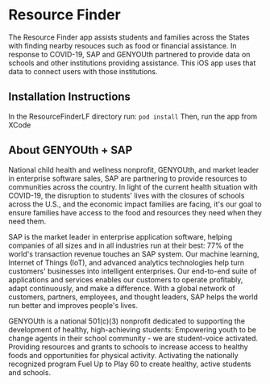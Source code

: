 # Resource Finder

The Resource Finder app assists students and families across the States with finding nearby resouces such as food or financial assistance. In response to COVID-19, SAP and GENYOUth partnered to provide data on schools and other institutions providing assistance. This iOS app uses that data to connect users with those institutions. 

## Installation Instructions
In the ResourceFinderLF directory run: `pod install`
Then, run the app from XCode

## About GENYOUth + SAP 
National child health and wellness nonprofit, GENYOUth, and market leader in enterprise software sales, SAP are partnering to provide resources to communities across the country. In light of the current health situation with COVID-19, the disruption to students' lives with the closures of schools across the U.S., and the economic impact families are facing, it's our goal to ensure families have access to the food and resources they need when they need them.

SAP is the market leader in enterprise application software, helping companies of all sizes and in all industries run at their best: 77% of the world's transaction revenue touches an SAP system. Our machine learning, Internet of Things (IoT), and advanced analytics technologies help turn customers' businesses into intelligent enterprises. Our end-to-end suite of applications and services enables our customers to operate profitably, adapt continuously, and make a difference. With a global network of customers, partners, employees, and thought leaders, SAP helps the world run better and improves people's lives.

GENYOUth is a national 501(c)(3) nonprofit dedicated to supporting the development of healthy, high-achieving students: Empowering youth to be change agents in their school community - we are student-voice activated. Providing resources and grants to schools to increase access to healthy foods and opportunities for physical activity. Activating the nationally recognized program Fuel Up to Play 60 to create healthy, active students and schools.
